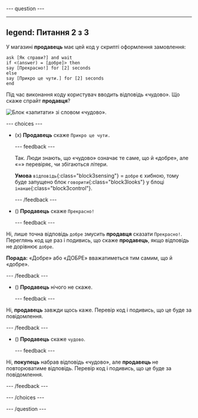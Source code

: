 
--- question ---

---
legend: Питання 2 з 3
---

У магазині **продавець** має цей код у скрипті оформлення замовлення:

```blocks3
ask [Як справи?] and wait
if <(answer) = [добре]> then
say [Прекрасно!] for [2] seconds
else
say [Прикро це чути.] for [2] seconds
end
```

Під час виконання коду користувач вводить відповідь «чудово». Що скаже спрайт **продавця**?

![Блок «запитати» зі словом «чудово».](images/quiz2.png)

--- choices ---

- (x) **Продавець** скаже `Прикро це чути.`

  --- feedback ---

  Так. Люди знають, що «чудово» означає те саме, що й «добре», але «=» перевіряє, чи збігаються літери.

  **Умова** `відповідь`{:class="block3sensing"} = `добре` є хибною, тому буде запущено блок `говорити`{:class="block3looks"} у блоці `інакше`{:class="block3control"}.

  --- /feedback ---

- () **Продавець** скаже `Прекрасно!`

  --- feedback ---

Ні, лише точна відповідь `добре` змусить **продавця** сказати `Прекрасно!`. Переглянь код ще раз і подивись, що скаже **продавець**, якщо відповідь не дорівнює `добре`.

**Порада:** «Добре» або «ДОБРЕ» вважатиметься тим самим, що й «добре».

  --- /feedback ---

- () **Продавець** нічого не скаже.

  --- feedback ---

Ні, **продавець** завжди щось каже. Перевір код і подивись, що це буде за повідомлення.

  --- /feedback ---

- () **Продавець** скаже `чудово`.

  --- feedback ---

Ні, **покупець** набрав відповідь «чудово», але **продавець** не повторюватиме відповідь. Перевір код і подивись, що це буде за повідомлення.

  --- /feedback ---

--- /choices ---

--- /question ---
